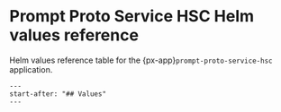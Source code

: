 ```{px-app-values} prompt-proto-service-hsc
```

# Prompt Proto Service HSC Helm values reference

Helm values reference table for the {px-app}`prompt-proto-service-hsc` application.

```{include} ../../../applications/prompt-proto-service-hsc/README.md
---
start-after: "## Values"
---
```
